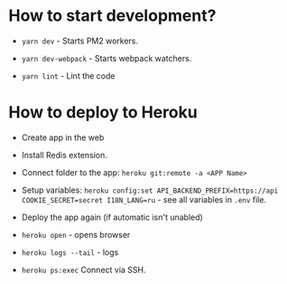 # How to start development?

- `yarn dev` - Starts PM2 workers.

- `yarn dev-webpack` - Starts webpack watchers.

- `yarn lint` - Lint the code 

# How to deploy to Heroku

- Create app in the web

- Install Redis extension.
	
- Connect folder to the app: `heroku git:remote -a <APP Name>`

- Setup variables: `heroku config:set API_BACKEND_PREFIX=https://api COOKIE_SECRET=secret I18N_LANG=ru` - see
all variables in `.env` file.
	
- Deploy the app again (if automatic isn't unabled)

- `heroku open` - opens browser

- `heroku logs --tail` - logs

- `heroku ps:exec` Connect via SSH.